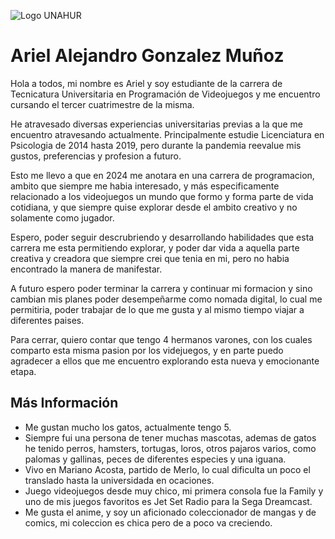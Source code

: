 ![Logo UNAHUR](./UNAHUR.png)

# Ariel Alejandro Gonzalez Muñoz

Hola a todos, mi nombre es Ariel y soy estudiante de la carrera de Tecnicatura Universitaria en Programación de Videojuegos y me encuentro cursando el tercer cuatrimestre de la misma.

He atravesado diversas experiencias universitarias previas a la que me encuentro atravesando actualmente. Principalmente estudie Licenciatura en Psicologia de 2014 hasta 2019, pero durante la pandemia reevalue mis gustos, preferencias y profesion a futuro.

Esto me llevo a que en 2024 me anotara en una carrera de programacion, ambito que siempre me habia interesado, y más especificamente relacionado a los videojuegos un mundo que formo y forma parte de vida cotidiana, y que siempre quise explorar desde el ambito creativo y no solamente como jugador.

Espero, poder seguir descrubriendo y desarrollando habilidades que esta carrera me esta permitiendo explorar, y poder dar vida a aquella parte creativa y creadora que siempre crei que tenia en mi, pero no habia encontrado la manera de manifestar.

A futuro espero poder terminar la carrera y continuar mi formacion y sino cambian mis planes poder desempeñarme como nomada digital, lo cual me permitiria, poder trabajar de lo que me gusta y al mismo tiempo viajar a diferentes paises.

Para cerrar, quiero contar que tengo 4 hermanos varones, con los cuales comparto esta misma pasion por los videjuegos, y en parte puedo agradecer a ellos que me encuentro explorando esta nueva y emocionante etapa.


## Más Información
- Me gustan mucho los gatos, actualmente tengo 5.
- Siempre fui una persona de tener muchas mascotas, ademas de gatos he tenido perros, hamsters, tortugas, loros, otros pajaros varios, como palomas y gallinas, peces de diferentes especies y una iguana.
- Vivo en Mariano Acosta, partido de Merlo, lo cual dificulta un poco el translado hasta la universidada en ocaciones.
- Juego videojuegos desde muy chico, mi primera consola fue la Family y uno de mis juegos favoritos es Jet Set Radio para la Sega Dreamcast.
- Me gusta el anime, y soy un aficionado coleccionador de mangas y de comics, mi coleccion es chica pero de a poco va creciendo.